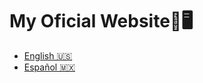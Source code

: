﻿# My Oficial Website👋🖥️
- [English 🇺🇸](https://fenixdev643.github.io/en/)
- [Español 🇲🇽](https://fenixdev643.github.io/es/)

